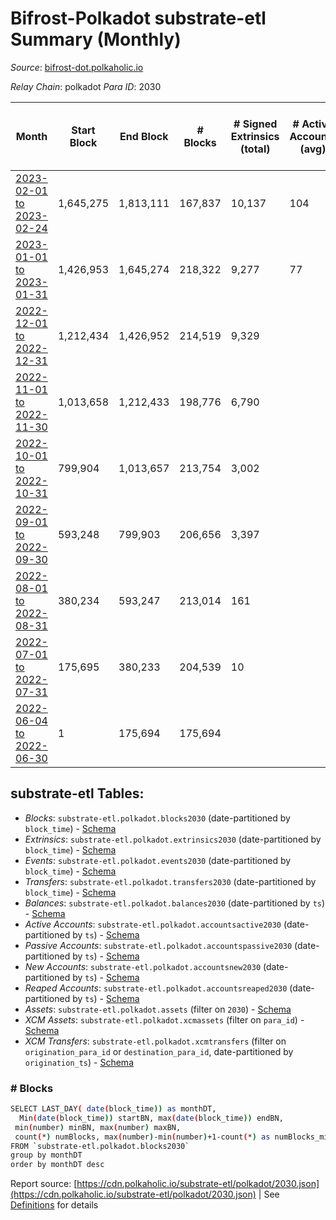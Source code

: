 # Bifrost-Polkadot substrate-etl Summary (Monthly)

_Source_: [bifrost-dot.polkaholic.io](https://bifrost-dot.polkaholic.io)

*Relay Chain*: polkadot
*Para ID*: 2030



| Month | Start Block | End Block | # Blocks | # Signed Extrinsics (total) | # Active Accounts (avg) | # Addresses with Balances (max) | Issues |
| ----- | ----------- | --------- | -------- | --------------------------- | ----------------------- | ------------------------------- | ------ |
| [2023-02-01 to 2023-02-24](/polkadot/2030-bifrost-dot/2023-02-28.md) | 1,645,275 | 1,813,111 | 167,837 | 10,137 | 104 | 3,802 | -   |   
| [2023-01-01 to 2023-01-31](/polkadot/2030-bifrost-dot/2023-01-31.md) | 1,426,953 | 1,645,274 | 218,322 | 9,277 | 77 | 3,575 | -   |   
| [2022-12-01 to 2022-12-31](/polkadot/2030-bifrost-dot/2022-12-31.md) | 1,212,434 | 1,426,952 | 214,519 | 9,329 |  | 3,412 | -   |   
| [2022-11-01 to 2022-11-30](/polkadot/2030-bifrost-dot/2022-11-30.md) | 1,013,658 | 1,212,433 | 198,776 | 6,790 |  | 3,188 | -   |   
| [2022-10-01 to 2022-10-31](/polkadot/2030-bifrost-dot/2022-10-31.md) | 799,904 | 1,013,657 | 213,754 | 3,002 |  | 2,943 | -   |   
| [2022-09-01 to 2022-09-30](/polkadot/2030-bifrost-dot/2022-09-30.md) | 593,248 | 799,903 | 206,656 | 3,397 |  | 2,805 | -   |   
| [2022-08-01 to 2022-08-31](/polkadot/2030-bifrost-dot/2022-08-31.md) | 380,234 | 593,247 | 213,014 | 161 |  | 1,333 | -   |   
| [2022-07-01 to 2022-07-31](/polkadot/2030-bifrost-dot/2022-07-31.md) | 175,695 | 380,233 | 204,539 | 10 |  | 6 | -   |   
| [2022-06-04 to 2022-06-30](/polkadot/2030-bifrost-dot/2022-06-30.md) | 1 | 175,694 | 175,694 |  |  | 6 | -   |   

## substrate-etl Tables:

* _Blocks_: `substrate-etl.polkadot.blocks2030` (date-partitioned by `block_time`) - [Schema](/schema/balances.json)
* _Extrinsics_: `substrate-etl.polkadot.extrinsics2030` (date-partitioned by `block_time`) - [Schema](/schema/extrinsics.json)
* _Events_: `substrate-etl.polkadot.events2030` (date-partitioned by `block_time`) - [Schema](/schema/events.json)
* _Transfers_: `substrate-etl.polkadot.transfers2030` (date-partitioned by `block_time`) - [Schema](/schema/transfers.json)
* _Balances_: `substrate-etl.polkadot.balances2030` (date-partitioned by `ts`) - [Schema](/schema/balances.json)
* _Active Accounts_: `substrate-etl.polkadot.accountsactive2030` (date-partitioned by `ts`) - [Schema](/schema/accountsactive.json)
* _Passive Accounts_: `substrate-etl.polkadot.accountspassive2030` (date-partitioned by `ts`) - [Schema](/schema/accountspassive.json)
* _New Accounts_: `substrate-etl.polkadot.accountsnew2030` (date-partitioned by `ts`)  - [Schema](/schema/accountsnew.json)
* _Reaped Accounts_: `substrate-etl.polkadot.accountsreaped2030` (date-partitioned by `ts`) - [Schema](/schema/accountsreaped.json)
* _Assets_: `substrate-etl.polkadot.assets` (filter on `2030`) - [Schema](/schema/assets.json)
* _XCM Assets_: `substrate-etl.polkadot.xcmassets` (filter on `para_id`) - [Schema](/schema/xcmassets.json)
* _XCM Transfers_: `substrate-etl.polkadot.xcmtransfers` (filter on `origination_para_id` or `destination_para_id`, date-partitioned by `origination_ts`) - [Schema](/schema/xcmtransfers.json)

### # Blocks
```bash
SELECT LAST_DAY( date(block_time)) as monthDT,
  Min(date(block_time)) startBN, max(date(block_time)) endBN, 
 min(number) minBN, max(number) maxBN, 
 count(*) numBlocks, max(number)-min(number)+1-count(*) as numBlocks_missing 
FROM `substrate-etl.polkadot.blocks2030` 
group by monthDT 
order by monthDT desc
```


Report source: [https://cdn.polkaholic.io/substrate-etl/polkadot/2030.json](https://cdn.polkaholic.io/substrate-etl/polkadot/2030.json) | See [Definitions](/DEFINITIONS.md) for details
